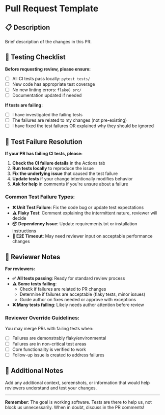 # Pull Request Template

## 📋 Description
Brief description of the changes in this PR.

## 🧪 Testing Checklist

**Before requesting review, please ensure:**

- [ ] All CI tests pass locally: `pytest tests/`
- [ ] New code has appropriate test coverage
- [ ] No new linting errors: `flake8 src/`
- [ ] Documentation updated if needed

**If tests are failing:**

- [ ] I have investigated the failing tests
- [ ] The failures are related to my changes (not pre-existing)
- [ ] I have fixed the test failures OR explained why they should be ignored

## 🔧 Test Failure Resolution

**If your PR has failing CI tests, please:**

1. **Check the CI failure details** in the Actions tab
2. **Run tests locally** to reproduce the issue
3. **Fix the underlying issue** that caused the test failure
4. **Update tests** if your change intentionally modifies behavior
5. **Ask for help** in comments if you're unsure about a failure

### Common Test Failure Types:

- **❌ Unit Test Failure**: Fix the code bug or update test expectations
- **⚠️ Flaky Test**: Comment explaining the intermittent nature, reviewer will decide
- **📦 Dependency Issue**: Update requirements.txt or installation instructions
- **🚀 E2E Timeout**: May need reviewer input on acceptable performance changes

## 🎯 Reviewer Notes

**For reviewers:**

- **✅ All tests passing**: Ready for standard review process
- **⚠️ Some tests failing**: 
  - Check if failures are related to PR changes
  - Determine if failures are acceptable (flaky tests, minor issues)
  - Guide author on fixes needed or approve with exceptions
- **❌ Many tests failing**: Likely needs author attention before review

### Reviewer Override Guidelines:

You may merge PRs with failing tests when:
- [ ] Failures are demonstrably flaky/environmental
- [ ] Failures are in non-critical test areas
- [ ] Core functionality is verified to work
- [ ] Follow-up issue is created to address failures

## 📝 Additional Notes

Add any additional context, screenshots, or information that would help reviewers understand and test your changes.

---

**Remember**: The goal is working software. Tests are there to help us, not block us unnecessarily. When in doubt, discuss in the PR comments!